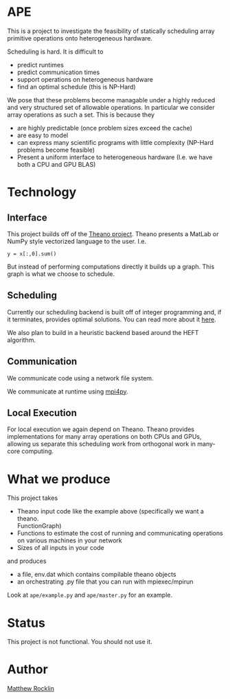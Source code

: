 APE
===

This is a project to investigate the feasibility of statically scheduling array
primitive operations onto heterogeneous hardware.

Scheduling is hard. It is difficult to 

 * predict runtimes 
 * predict communication times
 * support operations on heterogeneous hardware
 * find an optimal schedule (this is NP-Hard)

We pose that these problems become managable under a highly reduced and very
structured set of allowable operations. In particular we consider array operations as such a set. This is because they

 * are highly predictable (once problem sizes exceed the cache)
 * are easy to model
 * can express many scientific programs with little complexity (NP-Hard
   problems become feasible)
 * Present a uniform interface to heterogeneous hardware (I.e. we have both a
   CPU and GPU BLAS)

Technology
==========

Interface
---------

This project builds off of the 
[Theano project](http://deeplearning.net/software/theano/).
Theano presents a MatLab or NumPy style vectorized language to the user. I.e. 

    y = x[:,0].sum()

But instead of performing computations directly it builds up a graph. This
graph is what we choose to schedule.  

Scheduling
----------

Currently our scheduling backend is built off of integer programming and, if it
terminates, provides optimal solutions. You can read more about it
[here](http://github.com/mrocklin/Tompkins).

We also plan to build in a heuristic backend based around the HEFT algorithm. 

Communication
-------------

We communicate code using a network file system. 

We communicate at runtime using [mpi4py](http://mpi4py.scipy.org/).

Local Execution
---------------

For local execution we again depend on Theano. Theano provides implementations
for many array operations on both CPUs and GPUs, allowing us separate this
scheduling work from orthogonal work in many-core computing. 

What we produce
===============

This project takes 
 * Theano input code like the example above (specifically we want a theano.   
   FunctionGraph)
 * Functions to estimate the cost of running and communicating operations on
   various machines in your network
 * Sizes of all inputs in your code

and produces
 * a file, env.dat which contains compilable theano objects
 * an orchestrating .py file that you can run with mpiexec/mpirun

Look at `ape/example.py` and `ape/master.py` for an example.

Status
======

This project is not functional. You should not use it. 

Author
======
[Matthew Rocklin](http://matthewrocklin.com)

